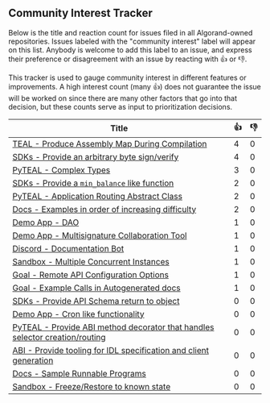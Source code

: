 
Community Interest Tracker
----------------------

Below is the title and reaction count for issues filed in all Algorand-owned repositories. Issues labeled with the "community interest" label will appear on this list. Anybody is welcome to add this label to an issue, and express their preference or disagreement with an issue by reacting with :+1: or :-1:.

This tracker is used to gauge community interest in different features or improvements. A high interest count (many :+1:) does not guarantee the issue will be worked on since there are many other factors that go into that decision, but these counts serve as input to prioritization decisions.


| Title | :+1: | :-1: |
| ----- | -- | ---- |
| [TEAL - Produce Assembly Map During Compilation](https://github.com/algorand-devrel/community/issues/17) | 4 | 0 |
| [SDKs - Provide an arbitrary byte sign/verify](https://github.com/algorand-devrel/community/issues/10) | 4 | 0 |
| [PyTEAL - Complex Types](https://github.com/algorand-devrel/community/issues/7) | 3 | 0 |
| [SDKs - Provide a `min_balance` like function](https://github.com/algorand-devrel/community/issues/9) | 2 | 0 |
| [PyTEAL - Application Routing Abstract Class](https://github.com/algorand-devrel/community/issues/8) | 2 | 0 |
| [Docs - Examples in order of increasing difficulty](https://github.com/algorand-devrel/community/issues/5) | 2 | 0 |
| [Demo App - DAO](https://github.com/algorand-devrel/community/issues/16) | 1 | 0 |
| [Demo App - Multisignature Collaboration Tool](https://github.com/algorand-devrel/community/issues/14) | 1 | 0 |
| [Discord - Documentation Bot](https://github.com/algorand-devrel/community/issues/13) | 1 | 0 |
| [Sandbox - Multiple Concurrent Instances](https://github.com/algorand-devrel/community/issues/4) | 1 | 0 |
| [Goal - Remote API Configuration Options](https://github.com/algorand-devrel/community/issues/2) | 1 | 0 |
| [Goal - Example Calls in Autogenerated docs](https://github.com/algorand-devrel/community/issues/1) | 1 | 0 |
| [SDKs - Provide API Schema return to object ](https://github.com/algorand-devrel/community/issues/19) | 0 | 0 |
| [Demo App - Cron like functionality](https://github.com/algorand-devrel/community/issues/15) | 0 | 0 |
| [PyTEAL - Provide ABI method decorator that handles selector creation/routing](https://github.com/algorand-devrel/community/issues/12) | 0 | 0 |
| [ABI - Provide tooling for IDL specification and client generation](https://github.com/algorand-devrel/community/issues/11) | 0 | 0 |
| [Docs - Sample Runnable Programs](https://github.com/algorand-devrel/community/issues/6) | 0 | 0 |
| [Sandbox - Freeze/Restore to known state](https://github.com/algorand-devrel/community/issues/3) | 0 | 0 |
